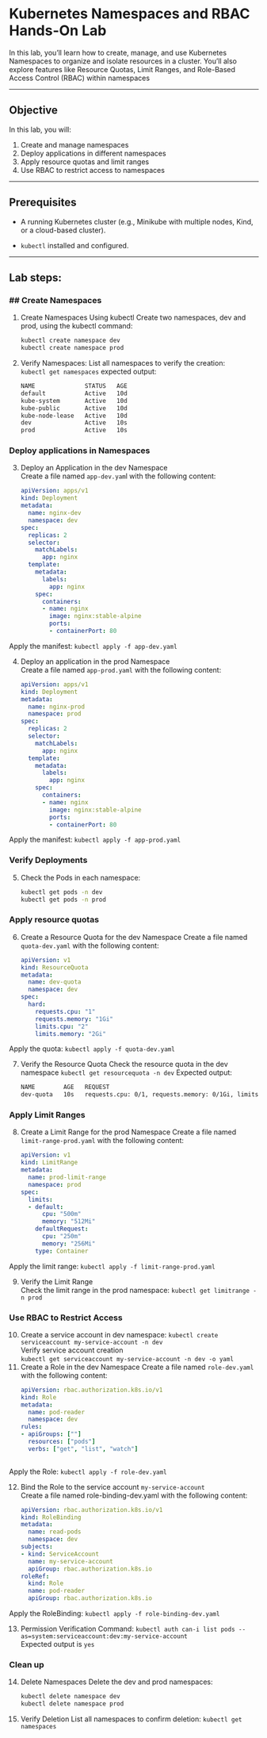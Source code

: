 
# Kubernetes Namespaces and RBAC Hands-On Lab

  

In this lab, you’ll learn how to create, manage, and use Kubernetes Namespaces to organize and isolate resources in a cluster. You’ll also explore features like Resource Quotas, Limit Ranges, and Role-Based Access Control (RBAC) within namespaces

---
## **Objective**

In this lab, you will:
1.  Create and manage namespaces
2.  Deploy applications in different namespaces
3.  Apply resource quotas and limit ranges
4.  Use RBAC to restrict access to namespaces
---
## **Prerequisites**

- A running Kubernetes cluster (e.g., Minikube with multiple nodes, Kind, or a cloud-based cluster).

-  `kubectl` installed and configured.

---
## **Lab steps:**
### ## **Create Namespaces**
1. Create Namespaces Using kubectl
Create two namespaces, dev and prod, using the kubectl command:  
	```bash
	kubectl create namespace dev
	kubectl create namespace prod
2. Verify Namespaces: List all namespaces to verify the creation:  
`kubectl get namespaces` expected output:
	```bash
	NAME              STATUS   AGE
	default           Active   10d
	kube-system       Active   10d
	kube-public       Active   10d
	kube-node-lease   Active   10d
	dev               Active   10s
	prod              Active   10s
### Deploy applications in Namespaces
3. Deploy an Application in the dev Namespace  
Create a file named `app-dev.yam`l with the following content:
	```yaml
	apiVersion: apps/v1
	kind: Deployment
	metadata:
	  name: nginx-dev
	  namespace: dev
	spec:
	  replicas: 2
	  selector:
	    matchLabels:
	      app: nginx
	  template:
	    metadata:
	      labels:
	        app: nginx
	    spec:
	      containers:
	      - name: nginx
	        image: nginx:stable-alpine
	        ports:
	        - containerPort: 80
Apply the manifest: `kubectl apply -f app-dev.yaml`  

4. Deploy an application in the prod Namespace  
Create a file named `app-prod.yaml` with the following content:
	```yaml
	apiVersion: apps/v1
	kind: Deployment
	metadata:
	  name: nginx-prod
	  namespace: prod
	spec:
	  replicas: 2
	  selector:
	    matchLabels:
	      app: nginx
	  template:
	    metadata:
	      labels:
	        app: nginx
	    spec:
	      containers:
	      - name: nginx
	        image: nginx:stable-alpine
	        ports:
	        - containerPort: 80
Apply the manifest: `kubectl apply -f app-prod.yaml`  
### **Verify Deployments**
5. Check the Pods in each namespace:
	```bash
	kubectl get pods -n dev
	kubectl get pods -n prod
### Apply resource quotas
6. Create a Resource Quota for the dev Namespace
Create a file named `quota-dev.yaml` with the following content:
	```yaml
	apiVersion: v1
	kind: ResourceQuota
	metadata:
	  name: dev-quota
	  namespace: dev
	spec:
	  hard:
	    requests.cpu: "1"
	    requests.memory: "1Gi"
	    limits.cpu: "2"
	    limits.memory: "2Gi"  
Apply the quota: `kubectl apply -f quota-dev.yaml`  

7. Verify the Resource Quota
Check the resource quota in the dev namespace `kubectl get resourcequota -n dev`
Expected output:
	```bash
	NAME        AGE   REQUEST                                                                   LIMIT
	dev-quota   10s   requests.cpu: 0/1, requests.memory: 0/1Gi, limits.cpu: 0/2, limits.memory: 0/2Gi
### Apply Limit Ranges
8. Create a Limit Range for the prod Namespace
Create a file named `limit-range-prod.yaml` with the following content:
	```yaml
	apiVersion: v1
	kind: LimitRange
	metadata:
	  name: prod-limit-range
	  namespace: prod
	spec:
	  limits:
	  - default:
	      cpu: "500m"
	      memory: "512Mi"
	    defaultRequest:
	      cpu: "250m"
	      memory: "256Mi"
	    type: Container
Apply the limit range: `kubectl apply -f limit-range-prod.yaml`  

9. Verify the Limit Range  
Check the limit range in the prod namespace: `kubectl get limitrange -n prod`
### Use RBAC to Restrict Access
10. Create a service account in dev namespace:  `kubectl create serviceaccount my-service-account -n dev`  
Verify service account creation  
`kubectl get serviceaccount my-service-account -n dev -o yaml`
11. Create a Role in the dev Namespace
Create a file named `role-dev.yaml` with the following content:
	```yaml
	apiVersion: rbac.authorization.k8s.io/v1
	kind: Role
	metadata:
	  name: pod-reader
	  namespace: dev
	rules:
	- apiGroups: [""]
	  resources: ["pods"]
	  verbs: ["get", "list", "watch"]  
	  
Apply the Role: `kubectl apply -f role-dev.yaml`  

12. Bind the Role to the service account `my-service-account`  
Create a file named role-binding-dev.yaml with the following content:
	```yaml
	apiVersion: rbac.authorization.k8s.io/v1
	kind: RoleBinding
	metadata:
	  name: read-pods
	  namespace: dev
	subjects:
	- kind: ServiceAccount
	  name: my-service-account
	  apiGroup: rbac.authorization.k8s.io
	roleRef:
	  kind: Role
	  name: pod-reader
	  apiGroup: rbac.authorization.k8s.io
Apply the RoleBinding: `kubectl apply -f role-binding-dev.yaml`  

13. Permission Verification Command: 
`kubectl auth can-i list pods --as=system:serviceaccount:dev:my-service-account`  
Expected output is `yes`
### Clean up
14. Delete Namespaces
Delete the dev and prod namespaces:
	```bash
	kubectl delete namespace dev
	kubectl delete namespace prod
15. Verify Deletion
List all namespaces to confirm deletion: `kubectl get namespaces`